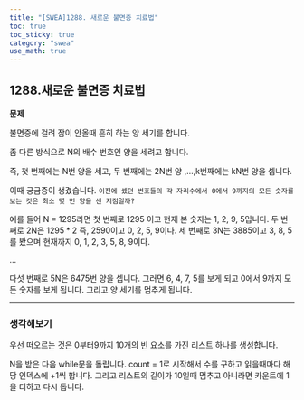```yaml
---
title: "[SWEA]1288. 새로운 불면증 치료법"
toc: true
toc_sticky: true
category: "swea"
use_math: true
---
```


## 1288.새로운 불면증 치료법

**문제**

불면증에 걸려 잠이 안올때 흔히 하는 양 세기를 합니다.

좀 다른 방식으로 N의 배수 번호인 양을 세려고 합니다.

즉, 첫 번째에는 N번 양을 세고, 두 번째에는 2N번 양 ,...,k번째에는 kN번 양을 셉니다.

이때 궁금증이 생겼습니다. `이전에 셌던 번호들의 각 자리수에서 0에서 9까지의 모든 숫자를 보는 것은 최소 몇 번 양을 센 지점일까?`



예를 들어 N = 1295라면 첫 번째로 1295 이고 현재 본 숫자는 1, 2, 9, 5입니다. 두 번째로 2N은 $1295*2$ 즉, 2590이고 0, 2, 5, 9이다. 
세 번째로 3N는 3885이고 3, 8, 5를 봤으며 현재까지 0, 1, 2, 3, 5, 8, 9이다.

...

다섯  번째로 5N은 6475번 양을 셉니다. 그러면 6, 4, 7, 5를 보게 되고 0에서 9까지 모든 숫자를 보게 됩니다. 그리고 양 세기를 멈추게 됩니다.

---

### 생각해보기

우선 떠오르는 것은 0부터9까지 10개의 빈 요소를 가진 리스트 하나를 생성합니다.

N을 받은 다음 while문을 돌립니다. count = 1로 시작해서 수를 구하고 읽을때마다 해당 인덱스에 +1씩 합니다. 그리고 리스트의 길이가 10일때 멈추고 아니라면 카운트에 1을 더하고 다시 돕니다. 